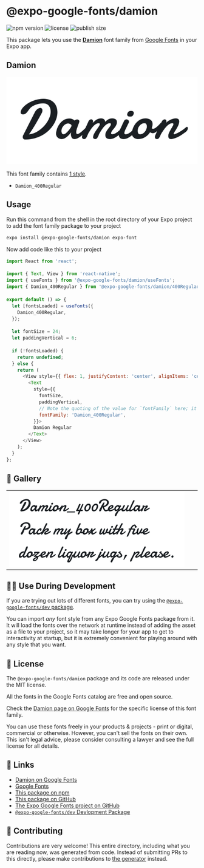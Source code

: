 # @expo-google-fonts/damion

![npm version](https://flat.badgen.net/npm/v/@expo-google-fonts/damion)
![license](https://flat.badgen.net/github/license/expo/google-fonts)
![publish size](https://flat.badgen.net/packagephobia/install/@expo-google-fonts/damion)

This package lets you use the [**Damion**](https://fonts.google.com/specimen/Damion) font family from [Google Fonts](https://fonts.google.com/) in your Expo app.

## Damion

![Damion](./font-family.png)

This font family contains [1 style](#-gallery).

- `Damion_400Regular`

## Usage

Run this command from the shell in the root directory of your Expo project to add the font family package to your project
```sh
expo install @expo-google-fonts/damion expo-font
```

Now add code like this to your project
```js
import React from 'react';

import { Text, View } from 'react-native';
import { useFonts } from '@expo-google-fonts/damion/useFonts';
import { Damion_400Regular } from '@expo-google-fonts/damion/400Regular';

export default () => {
  let [fontsLoaded] = useFonts({
    Damion_400Regular,
  });

  let fontSize = 24;
  let paddingVertical = 6;

  if (!fontsLoaded) {
    return undefined;
  } else {
    return (
      <View style={{ flex: 1, justifyContent: 'center', alignItems: 'center' }}>
        <Text
          style={{
            fontSize,
            paddingVertical,
            // Note the quoting of the value for `fontFamily` here; it expects a string!
            fontFamily: 'Damion_400Regular',
          }}>
          Damion Regular
        </Text>
      </View>
    );
  }
};

```

## 🔡 Gallery


||||
|-|-|-|
|![Damion_400Regular](.//400Regular/Damion_400Regular.ttf.png)||||


## 👩‍💻 Use During Development

If you are trying out lots of different fonts, you can try using the [`@expo-google-fonts/dev` package](https://github.com/expo/google-fonts/tree/master/font-packages/dev#readme).

You can import *any* font style from any Expo Google Fonts package from it. It will load the fonts
over the network at runtime instead of adding the asset as a file to your project, so it may take longer
for your app to get to interactivity at startup, but it is extremely convenient
for playing around with any style that you want.

## 📖 License

The `@expo-google-fonts/damion` package and its code are released under the MIT license.

All the fonts in the Google Fonts catalog are free and open source.

Check the [Damion page on Google Fonts](https://fonts.google.com/specimen/Damion) for the specific license of this font family.

You can use these fonts freely in your products & projects - print or digital, commercial or otherwise. However, you can't sell the fonts on their own. This isn't legal advice, please consider consulting a lawyer and see the full license for all details.

## 🔗 Links

- [Damion on Google Fonts](https://fonts.google.com/specimen/Damion)
- [Google Fonts](https://fonts.google.com/)
- [This package on npm](https://www.npmjs.com/package/@expo-google-fonts/damion)
- [This package on GitHub](https://github.com/expo/google-fonts/tree/master/font-packages/damion)
- [The Expo Google Fonts project on GitHub](https://github.com/expo/google-fonts)
- [`@expo-google-fonts/dev` Devlopment Package](https://github.com/expo/google-fonts/tree/master/font-packages/dev)

## 🤝 Contributing

Contributions are very welcome! This entire directory, including what you are reading now, was generated from code. Instead of submitting PRs to this directly, please make contributions to [the generator](https://github.com/expo/google-fonts/tree/master/packages/generator) instead.
